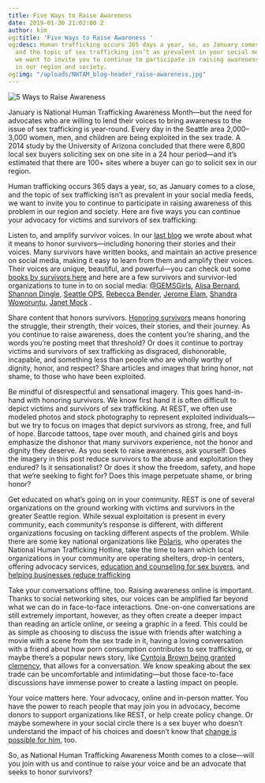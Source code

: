 ```yaml
---
title: Five Ways to Raise Awareness
date: 2019-01-30 21:02:00 Z
author: kim
og:title: 'Five Ways to Raise Awareness '
og:desc: Human trafficking occurs 365 days a year, so, as January comes to a close,
  and the topic of sex trafficking isn’t as prevalent in your social media feeds,
  we want to invite you to continue to participate in raising awareness of this problem
  in our region and society.
og:img: "/uploads/NHTAM_blog-header_raise-awareness.jpg"
---
```


![5 Ways to Raise Awareness](/uploads/NHTAM_blog-header_raise-awareness_800.jpg)

January is National Human Trafficking Awareness Month—but the need for advocates who are willing to lend their voices to bring awareness to the issue of sex trafficking is year-round. Every day in the Seattle area 2,000–3,000 women, men, and children are being exploited in the sex trade. A 2014 study by the University of Arizona concluded that there were 6,800 local sex buyers soliciting sex on one site in a 24 hour period—and it’s estimated that there are 100+ sites where a buyer can go to solicit sex in our region. 

Human trafficking occurs 365 days a year, so, as January comes to a close, and the topic of sex trafficking isn’t as prevalent in your social media feeds, we want to invite you to continue to participate in raising awareness of this problem in our region and society. Here are five ways you can continue your advocacy for victims and survivors of sex trafficking: 

Listen to, and amplify survivor voices.
In our [last blog](http://bit.ly/2WeJPRQ) we wrote about what it means to honor survivors—including honoring their stories and their voices. Many survivors have written books, and maintain an active presence on social media, making it easy to learn from them and amplify their voices. Their voices are unique, beautiful, and powerful—you can check out some [books by survivors here](http://bit.ly/2K9xx7M) and here are a few survivors and survivor-led organizations to tune in to on social media: [@GEMSGirls](https://twitter.com/GEMSGIRLS), [Alisa Bernard](https://twitter.com/SurvivorLENS), [Shannon Dingle](https://twitter.com/ShannonDingle), [Seattle OPS](https://twitter.com/OPSSeattle), [Rebecca Bender](https://twitter.com/imrebeccabender), [Jerome Elam](https://twitter.com/JeromeElam), [Shandra Woworuntu](https://twitter.com/shandraVoH), [Janet Mock](https://twitter.com/janetmock) .

Share content that honors survivors. 
[Honoring survivors](https://iwantrest.com/blog/five-ways-to-honor-survivors/) means honoring the struggle, their strength, their voices, their stories, and their journey. As you continue to raise awareness, does the content you’re sharing, and the words you’re posting meet that threshold? Or does it continue to portray victims and survivors of sex trafficking as disgraced, dishonorable, incapable, and something less than people who are wholly worthy of dignity, honor, and respect? Share articles and images that bring honor, not shame, to those who have been exploited.

Be mindful of disrespectful and sensational imagery. 
This goes hand-in-hand with honoring survivors. We know first hand it is often difficult to depict victims and survivors of sex trafficking. At REST, we often use modeled photos and stock photography to represent exploited individuals—but we try to focus on images that depict survivors as strong, free, and full of hope. Barcode tattoos, tape over mouth, and chained girls and boys emphasize the dishonor that many survivors experience, not the honor and dignity they deserve. As you seek to raise awareness, ask yourself: Does the imagery in this post reduce survivors to the abuse and exploitation they endured? Is it sensationalist? Or does it show the freedom, safety, and hope that we’re seeking to fight for? Does this image perpetuate shame, or bring honor? 

Get educated on what’s going on in your community.
REST is one of several organizations on the ground working with victims and survivors in the greater Seattle region. While sexual exploitation is present in every community, each community’s response is different, with different organizations focusing on tackling different aspects of the problem. While there are some key national organizations like [Polaris](https://polarisproject.org/), who operates the National Human Trafficking Hotline, take the time to learn which local organizations in your community are operating shelters, drop-in centers, offering advocacy services, [education and counseling for sex buyers](https://www.seattleagainstslavery.org/), and [helping businesses reduce trafficking](https://www.bestalliance.org/)

Take your conversations offline, too. 
Raising awareness online is important. Thanks to social networking sites, our voices can be amplified far beyond what we can do in face-to-face interactions. One-on-one conversations are still extremely important, however, as they often create a deeper impact than reading an article online, or seeing a graphic in a feed. This could be as simple as choosing to discuss the issue with friends after watching a movie with a scene from the sex trade in it, having a loving conversation with a friend about how porn consumption contributes to sex trafficking, or maybe there’s a popular news story, like [Cyntoia Brown being granted clemency](http://bit.ly/2TzWSuL), that allows for a conversation. We know speaking about the sex trade can be uncomfortable and intimidating—but those face-to-face discussions have immense power to create a lasting impact on people. 

Your voice matters here. Your advocacy, online and in-person matter. You have the power to reach people that may join you in advocacy, become donors to support organizations like REST, or help create policy change. Or maybe somewhere in your social circle there is a sex buyer who doesn’t understand the impact of his choices and doesn’t know that [change is possible for him](http://seattleops.org/classes/stopping-sexual-exploitation-a-program-for-men/), too.

So, as National Human Trafficking Awareness Month comes to a close—will you join with us and continue to raise your voice and be an advocate that seeks to honor survivors?